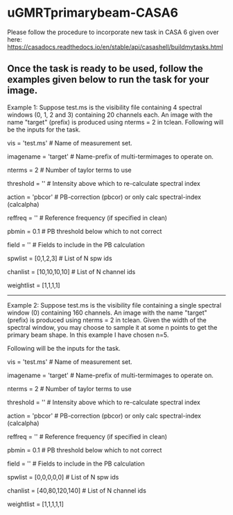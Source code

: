 # uGMRTprimarybeam-CASA6

Please follow the procedure to incorporate new task in CASA 6 given over here:
https://casadocs.readthedocs.io/en/stable/api/casashell/buildmytasks.html

Once the task is ready to be used, follow the examples given below to run the task for your image.
-----------------------------------------------------------------------------------------------------
Example 1:
Suppose test.ms is the visibility file containing 4 spectral windows (0, 1, 2 and 3) containing 
20 channels each. An image with the name "target" (prefix) is produced using nterms = 2 in tclean. 
Following will be the inputs for the task.

vis           = 'test.ms'                      # Name of measurement set.

imagename     = 'target'                      # Name-prefix of multi-termimages to operate on.

nterms        = 2                       # Number of taylor terms to use

threshold     = ''                      # Intensity above which to re-calculate spectral index

action        = 'pbcor'                 # PB-correction (pbcor) or only calc spectral-index (calcalpha)

reffreq    = ''                      # Reference frequency (if specified in clean)

pbmin      = 0.1                     # PB threshold below which to not correct

field      = ''                      # Fields to include in the PB calculation

spwlist    = [0,1,2,3]                      # List of N spw ids

chanlist   = [10,10,10,10]                      # List of N channel ids

weightlist = [1,1,1,1]         


-----------------------------------------------------------------------------------------------------
Example 2:
Suppose test.ms is the visibility file containing a single spectral window (0) containing 160 channels. 
An image with the name "target" (prefix) is produced using nterms = 2 in tclean. Given the width of the 
spectral window, you may choose to sample it at some n points to get the primary beam shape. In this 
example I have chosen n=5.

Following will be the inputs for the task.

vis           = 'test.ms'                      # Name of measurement set.

imagename     = 'target'                      # Name-prefix of multi-termimages to operate on.

nterms        = 2                       # Number of taylor terms to use

threshold     = ''                      # Intensity above which to re-calculate spectral index

action        = 'pbcor'                 # PB-correction (pbcor) or only calc spectral-index (calcalpha)

reffreq    = ''                      # Reference frequency (if specified in clean)

pbmin      = 0.1                     # PB threshold below which to not correct

field      = ''                      # Fields to include in the PB calculation

spwlist    = [0,0,0,0,0]                      # List of N spw ids

chanlist   = [40,80,120,140]                      # List of N channel ids

weightlist = [1,1,1,1,1]         

